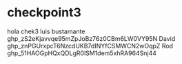 # checkpoint3
hola chek3
luis bustamante 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
David 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
Rod 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
